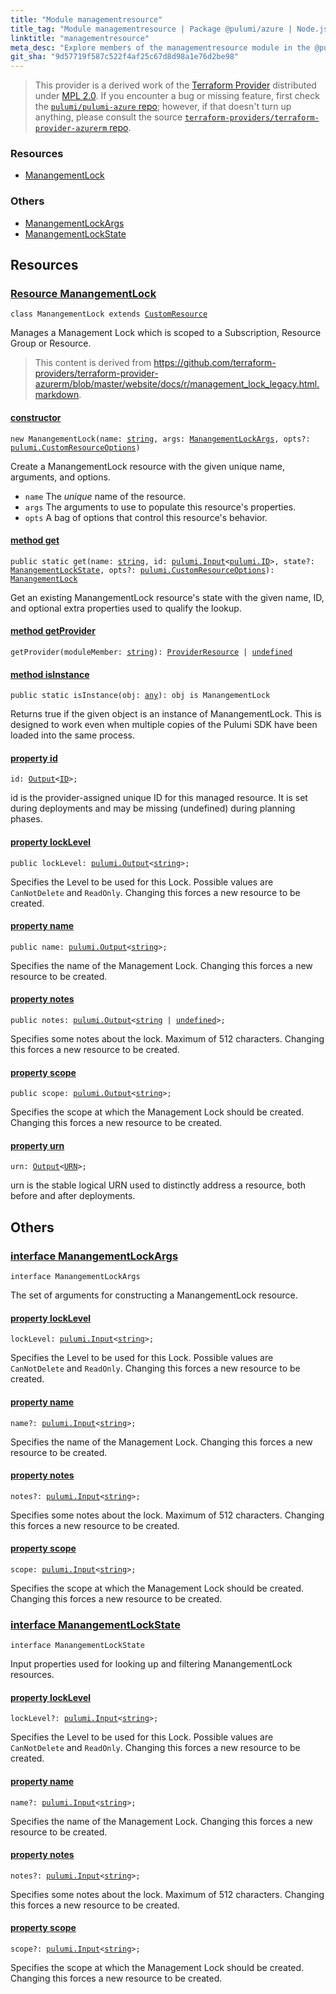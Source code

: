 ```yaml
---
title: "Module managementresource"
title_tag: "Module managementresource | Package @pulumi/azure | Node.js SDK"
linktitle: "managementresource"
meta_desc: "Explore members of the managementresource module in the @pulumi/azure package."
git_sha: "9d57719f587c522f4af25c67d8d98a1e76d2be98"
---
```


<!-- WARNING: this page was generated by a tool. Do not edit it by hand. -->
<!-- To change it, please see https://github.com/pulumi/docs/tree/master/tools/tscdocgen. -->


> This provider is a derived work of the [Terraform Provider](https://github.com/terraform-providers/terraform-provider-azurerm)
> distributed under [MPL 2.0](https://www.mozilla.org/en-US/MPL/2.0/). If you encounter a bug or missing feature,
> first check the [`pulumi/pulumi-azure` repo](https://github.com/pulumi/pulumi-azure/issues); however, if that doesn't turn up anything,
> please consult the source [`terraform-providers/terraform-provider-azurerm` repo](https://github.com/terraform-providers/terraform-provider-azurerm/issues).





<h3>Resources</h3>
<ul class="api">
    <li><a href="#ManangementLock"><span class="symbol resource"></span>ManangementLock</a></li>
</ul>


<h3>Others</h3>
<ul class="api">
    <li><a href="#ManangementLockArgs"><span class="symbol api"></span>ManangementLockArgs</a></li>
    <li><a href="#ManangementLockState"><span class="symbol api"></span>ManangementLockState</a></li>
</ul>


<h2 id="resources">Resources</h2>
<h3 class="pdoc-module-header" id="ManangementLock" data-link-title="ManangementLock">
    <a href="https://github.com/pulumi/pulumi-azure/blob/{{< param git_sha >}}/sdk/nodejs/managementresource/manangementLock.ts#L12">
        Resource <strong>ManangementLock</strong>
    </a>
</h3>

<pre class="highlight"><code><span class='kr'>class</span> <span class='nx'>ManangementLock</span> <span class='kr'>extends</span> <a href='/docs/reference/pkg/nodejs/pulumi/pulumi/#CustomResource'>CustomResource</a></code></pre>

Manages a Management Lock which is scoped to a Subscription, Resource Group or Resource.

> This content is derived from https://github.com/terraform-providers/terraform-provider-azurerm/blob/master/website/docs/r/management_lock_legacy.html.markdown.

<h4 class="pdoc-member-header" id="ManangementLock-constructor">
<a class="pdoc-child-name" href="https://github.com/pulumi/pulumi-azure/blob/{{< param git_sha >}}/sdk/nodejs/managementresource/manangementLock.ts#L54"> <b>constructor</b></a>
</h4>


<pre class="highlight"><code><span class='kd'></span><span class='kd'>new</span> ManangementLock(name: <span class='kd'><a href='https://developer.mozilla.org/en-US/docs/Web/JavaScript/Reference/Global_Objects/String'>string</a></span>, args: <a href='#ManangementLockArgs'>ManangementLockArgs</a>, opts?: <a href='/docs/reference/pkg/nodejs/pulumi/pulumi/#CustomResourceOptions'>pulumi.CustomResourceOptions</a>)</code></pre>


Create a ManangementLock resource with the given unique name, arguments, and options.

* `name` The _unique_ name of the resource.
* `args` The arguments to use to populate this resource&#39;s properties.
* `opts` A bag of options that control this resource&#39;s behavior.

<h4 class="pdoc-member-header" id="ManangementLock-get">
<a class="pdoc-child-name" href="https://github.com/pulumi/pulumi-azure/blob/{{< param git_sha >}}/sdk/nodejs/managementresource/manangementLock.ts#L21">method <b>get</b></a>
</h4>


<pre class="highlight"><code><span class='kd'>public static </span>get(name: <span class='kd'><a href='https://developer.mozilla.org/en-US/docs/Web/JavaScript/Reference/Global_Objects/String'>string</a></span>, id: <a href='/docs/reference/pkg/nodejs/pulumi/pulumi/#Input'>pulumi.Input</a>&lt;<a href='/docs/reference/pkg/nodejs/pulumi/pulumi/#ID'>pulumi.ID</a>&gt;, state?: <a href='#ManangementLockState'>ManangementLockState</a>, opts?: <a href='/docs/reference/pkg/nodejs/pulumi/pulumi/#CustomResourceOptions'>pulumi.CustomResourceOptions</a>): <a href='#ManangementLock'>ManangementLock</a></code></pre>


Get an existing ManangementLock resource's state with the given name, ID, and optional extra
properties used to qualify the lookup.

<h4 class="pdoc-member-header" id="ManangementLock-getProvider">
<a class="pdoc-child-name" href="https://github.com/pulumi/pulumi-azure/blob/{{< param git_sha >}}/sdk/nodejs/managementresource/manangementLock.ts#L12">method <b>getProvider</b></a>
</h4>


<pre class="highlight"><code><span class='kd'></span>getProvider(moduleMember: <span class='kd'><a href='https://developer.mozilla.org/en-US/docs/Web/JavaScript/Reference/Global_Objects/String'>string</a></span>): <a href='/docs/reference/pkg/nodejs/pulumi/pulumi/#ProviderResource'>ProviderResource</a> | <span class='kd'><a href='https://developer.mozilla.org/en-US/docs/Web/JavaScript/Reference/Global_Objects/undefined'>undefined</a></span></code></pre>

<h4 class="pdoc-member-header" id="ManangementLock-isInstance">
<a class="pdoc-child-name" href="https://github.com/pulumi/pulumi-azure/blob/{{< param git_sha >}}/sdk/nodejs/managementresource/manangementLock.ts#L32">method <b>isInstance</b></a>
</h4>


<pre class="highlight"><code><span class='kd'>public static </span>isInstance(obj: <span class='kd'><a href='https://www.typescriptlang.org/docs/handbook/basic-types.html#any'>any</a></span>): obj is ManangementLock</code></pre>


Returns true if the given object is an instance of ManangementLock.  This is designed to work even
when multiple copies of the Pulumi SDK have been loaded into the same process.

<h4 class="pdoc-member-header" id="ManangementLock-id">
<a class="pdoc-child-name" href="https://github.com/pulumi/pulumi-azure/blob/{{< param git_sha >}}/sdk/nodejs/managementresource/manangementLock.ts#L12">property <b>id</b></a>
</h4>

<pre class="highlight"><code><span class='kd'></span>id: <a href='/docs/reference/pkg/nodejs/pulumi/pulumi/#Output'>Output</a>&lt;<a href='/docs/reference/pkg/nodejs/pulumi/pulumi/#ID'>ID</a>&gt;;</code></pre>

id is the provider-assigned unique ID for this managed resource.  It is set during
deployments and may be missing (undefined) during planning phases.

<h4 class="pdoc-member-header" id="ManangementLock-lockLevel">
<a class="pdoc-child-name" href="https://github.com/pulumi/pulumi-azure/blob/{{< param git_sha >}}/sdk/nodejs/managementresource/manangementLock.ts#L42">property <b>lockLevel</b></a>
</h4>

<pre class="highlight"><code><span class='kd'>public </span>lockLevel: <a href='/docs/reference/pkg/nodejs/pulumi/pulumi/#Output'>pulumi.Output</a>&lt;<span class='kd'><a href='https://developer.mozilla.org/en-US/docs/Web/JavaScript/Reference/Global_Objects/String'>string</a></span>&gt;;</code></pre>

Specifies the Level to be used for this Lock. Possible values are `CanNotDelete` and `ReadOnly`. Changing this forces a new resource to be created.

<h4 class="pdoc-member-header" id="ManangementLock-name">
<a class="pdoc-child-name" href="https://github.com/pulumi/pulumi-azure/blob/{{< param git_sha >}}/sdk/nodejs/managementresource/manangementLock.ts#L46">property <b>name</b></a>
</h4>

<pre class="highlight"><code><span class='kd'>public </span>name: <a href='/docs/reference/pkg/nodejs/pulumi/pulumi/#Output'>pulumi.Output</a>&lt;<span class='kd'><a href='https://developer.mozilla.org/en-US/docs/Web/JavaScript/Reference/Global_Objects/String'>string</a></span>&gt;;</code></pre>

Specifies the name of the Management Lock. Changing this forces a new resource to be created.

<h4 class="pdoc-member-header" id="ManangementLock-notes">
<a class="pdoc-child-name" href="https://github.com/pulumi/pulumi-azure/blob/{{< param git_sha >}}/sdk/nodejs/managementresource/manangementLock.ts#L50">property <b>notes</b></a>
</h4>

<pre class="highlight"><code><span class='kd'>public </span>notes: <a href='/docs/reference/pkg/nodejs/pulumi/pulumi/#Output'>pulumi.Output</a>&lt;<span class='kd'><a href='https://developer.mozilla.org/en-US/docs/Web/JavaScript/Reference/Global_Objects/String'>string</a></span> | <span class='kd'><a href='https://developer.mozilla.org/en-US/docs/Web/JavaScript/Reference/Global_Objects/undefined'>undefined</a></span>&gt;;</code></pre>

Specifies some notes about the lock. Maximum of 512 characters. Changing this forces a new resource to be created.

<h4 class="pdoc-member-header" id="ManangementLock-scope">
<a class="pdoc-child-name" href="https://github.com/pulumi/pulumi-azure/blob/{{< param git_sha >}}/sdk/nodejs/managementresource/manangementLock.ts#L54">property <b>scope</b></a>
</h4>

<pre class="highlight"><code><span class='kd'>public </span>scope: <a href='/docs/reference/pkg/nodejs/pulumi/pulumi/#Output'>pulumi.Output</a>&lt;<span class='kd'><a href='https://developer.mozilla.org/en-US/docs/Web/JavaScript/Reference/Global_Objects/String'>string</a></span>&gt;;</code></pre>

Specifies the scope at which the Management Lock should be created. Changing this forces a new resource to be created.

<h4 class="pdoc-member-header" id="ManangementLock-urn">
<a class="pdoc-child-name" href="https://github.com/pulumi/pulumi-azure/blob/{{< param git_sha >}}/sdk/nodejs/managementresource/manangementLock.ts#L12">property <b>urn</b></a>
</h4>

<pre class="highlight"><code><span class='kd'></span>urn: <a href='/docs/reference/pkg/nodejs/pulumi/pulumi/#Output'>Output</a>&lt;<a href='/docs/reference/pkg/nodejs/pulumi/pulumi/#URN'>URN</a>&gt;;</code></pre>

urn is the stable logical URN used to distinctly address a resource, both before and after
deployments.



<h2 id="apis">Others</h2>
<h3 class="pdoc-module-header" id="ManangementLockArgs" data-link-title="ManangementLockArgs">
    <a href="https://github.com/pulumi/pulumi-azure/blob/{{< param git_sha >}}/sdk/nodejs/managementresource/manangementLock.ts#L121">
        interface <strong>ManangementLockArgs</strong>
    </a>
</h3>

<pre class="highlight"><code><span class='kr'>interface</span> <span class='nx'>ManangementLockArgs</span></code></pre>

The set of arguments for constructing a ManangementLock resource.

<h4 class="pdoc-member-header" id="ManangementLockArgs-lockLevel">
<a class="pdoc-child-name" href="https://github.com/pulumi/pulumi-azure/blob/{{< param git_sha >}}/sdk/nodejs/managementresource/manangementLock.ts#L125">property <b>lockLevel</b></a>
</h4>

<pre class="highlight"><code><span class='kd'></span>lockLevel: <a href='/docs/reference/pkg/nodejs/pulumi/pulumi/#Input'>pulumi.Input</a>&lt;<span class='kd'><a href='https://developer.mozilla.org/en-US/docs/Web/JavaScript/Reference/Global_Objects/String'>string</a></span>&gt;;</code></pre>

Specifies the Level to be used for this Lock. Possible values are `CanNotDelete` and `ReadOnly`. Changing this forces a new resource to be created.

<h4 class="pdoc-member-header" id="ManangementLockArgs-name">
<a class="pdoc-child-name" href="https://github.com/pulumi/pulumi-azure/blob/{{< param git_sha >}}/sdk/nodejs/managementresource/manangementLock.ts#L129">property <b>name</b></a>
</h4>

<pre class="highlight"><code><span class='kd'></span>name?: <a href='/docs/reference/pkg/nodejs/pulumi/pulumi/#Input'>pulumi.Input</a>&lt;<span class='kd'><a href='https://developer.mozilla.org/en-US/docs/Web/JavaScript/Reference/Global_Objects/String'>string</a></span>&gt;;</code></pre>

Specifies the name of the Management Lock. Changing this forces a new resource to be created.

<h4 class="pdoc-member-header" id="ManangementLockArgs-notes">
<a class="pdoc-child-name" href="https://github.com/pulumi/pulumi-azure/blob/{{< param git_sha >}}/sdk/nodejs/managementresource/manangementLock.ts#L133">property <b>notes</b></a>
</h4>

<pre class="highlight"><code><span class='kd'></span>notes?: <a href='/docs/reference/pkg/nodejs/pulumi/pulumi/#Input'>pulumi.Input</a>&lt;<span class='kd'><a href='https://developer.mozilla.org/en-US/docs/Web/JavaScript/Reference/Global_Objects/String'>string</a></span>&gt;;</code></pre>

Specifies some notes about the lock. Maximum of 512 characters. Changing this forces a new resource to be created.

<h4 class="pdoc-member-header" id="ManangementLockArgs-scope">
<a class="pdoc-child-name" href="https://github.com/pulumi/pulumi-azure/blob/{{< param git_sha >}}/sdk/nodejs/managementresource/manangementLock.ts#L137">property <b>scope</b></a>
</h4>

<pre class="highlight"><code><span class='kd'></span>scope: <a href='/docs/reference/pkg/nodejs/pulumi/pulumi/#Input'>pulumi.Input</a>&lt;<span class='kd'><a href='https://developer.mozilla.org/en-US/docs/Web/JavaScript/Reference/Global_Objects/String'>string</a></span>&gt;;</code></pre>

Specifies the scope at which the Management Lock should be created. Changing this forces a new resource to be created.

<h3 class="pdoc-module-header" id="ManangementLockState" data-link-title="ManangementLockState">
    <a href="https://github.com/pulumi/pulumi-azure/blob/{{< param git_sha >}}/sdk/nodejs/managementresource/manangementLock.ts#L99">
        interface <strong>ManangementLockState</strong>
    </a>
</h3>

<pre class="highlight"><code><span class='kr'>interface</span> <span class='nx'>ManangementLockState</span></code></pre>

Input properties used for looking up and filtering ManangementLock resources.

<h4 class="pdoc-member-header" id="ManangementLockState-lockLevel">
<a class="pdoc-child-name" href="https://github.com/pulumi/pulumi-azure/blob/{{< param git_sha >}}/sdk/nodejs/managementresource/manangementLock.ts#L103">property <b>lockLevel</b></a>
</h4>

<pre class="highlight"><code><span class='kd'></span>lockLevel?: <a href='/docs/reference/pkg/nodejs/pulumi/pulumi/#Input'>pulumi.Input</a>&lt;<span class='kd'><a href='https://developer.mozilla.org/en-US/docs/Web/JavaScript/Reference/Global_Objects/String'>string</a></span>&gt;;</code></pre>

Specifies the Level to be used for this Lock. Possible values are `CanNotDelete` and `ReadOnly`. Changing this forces a new resource to be created.

<h4 class="pdoc-member-header" id="ManangementLockState-name">
<a class="pdoc-child-name" href="https://github.com/pulumi/pulumi-azure/blob/{{< param git_sha >}}/sdk/nodejs/managementresource/manangementLock.ts#L107">property <b>name</b></a>
</h4>

<pre class="highlight"><code><span class='kd'></span>name?: <a href='/docs/reference/pkg/nodejs/pulumi/pulumi/#Input'>pulumi.Input</a>&lt;<span class='kd'><a href='https://developer.mozilla.org/en-US/docs/Web/JavaScript/Reference/Global_Objects/String'>string</a></span>&gt;;</code></pre>

Specifies the name of the Management Lock. Changing this forces a new resource to be created.

<h4 class="pdoc-member-header" id="ManangementLockState-notes">
<a class="pdoc-child-name" href="https://github.com/pulumi/pulumi-azure/blob/{{< param git_sha >}}/sdk/nodejs/managementresource/manangementLock.ts#L111">property <b>notes</b></a>
</h4>

<pre class="highlight"><code><span class='kd'></span>notes?: <a href='/docs/reference/pkg/nodejs/pulumi/pulumi/#Input'>pulumi.Input</a>&lt;<span class='kd'><a href='https://developer.mozilla.org/en-US/docs/Web/JavaScript/Reference/Global_Objects/String'>string</a></span>&gt;;</code></pre>

Specifies some notes about the lock. Maximum of 512 characters. Changing this forces a new resource to be created.

<h4 class="pdoc-member-header" id="ManangementLockState-scope">
<a class="pdoc-child-name" href="https://github.com/pulumi/pulumi-azure/blob/{{< param git_sha >}}/sdk/nodejs/managementresource/manangementLock.ts#L115">property <b>scope</b></a>
</h4>

<pre class="highlight"><code><span class='kd'></span>scope?: <a href='/docs/reference/pkg/nodejs/pulumi/pulumi/#Input'>pulumi.Input</a>&lt;<span class='kd'><a href='https://developer.mozilla.org/en-US/docs/Web/JavaScript/Reference/Global_Objects/String'>string</a></span>&gt;;</code></pre>

Specifies the scope at which the Management Lock should be created. Changing this forces a new resource to be created.

